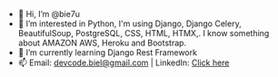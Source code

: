 - 👋 Hi, I’m @bie7u
- 👀 I’m interested in Python, I'm using Django, Django Celery, BeautifulSoup, PostgreSQL, CSS, HTML, HTMX,. I know something about AMAZON AWS, Heroku and Bootstrap. 
- 🌱 I’m currently learning Django Rest Framework
- 📫 Email: devcode.biel@gmail.com | LinkedIn: [Click here](https://www.linkedin.com/in/krystian-biel-026014217/)


<!---
bie7u/bie7u is a ✨ special ✨ repository because its `README.md` (this file) appears on your GitHub profile.
You can click the Preview link to take a look at your changes.
--->
